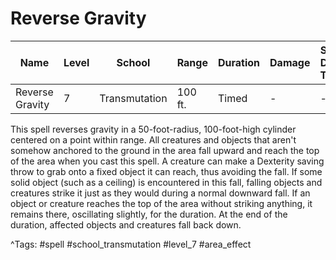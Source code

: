 # Reverse Gravity

| Name | Level | School | Range | Duration | Damage | Save DC & Type |
|------|-------|--------|-------|----------|--------|----------------|
| Reverse Gravity | 7 | Transmutation | 100 ft. | Timed | - | - |

This spell reverses gravity in a 50-foot-radius, 100-foot-high cylinder centered on a point within range. All creatures and objects that aren't somehow anchored to the ground in the area fall upward and reach the top of the area when you cast this spell. A creature can make a Dexterity saving throw to grab onto a fixed object it can reach, thus avoiding the fall. If some solid object (such as a ceiling) is encountered in this fall, falling objects and creatures strike it just as they would during a normal downward fall. If an object or creature reaches the top of the area without striking anything, it remains there, oscillating slightly, for the duration. At the end of the duration, affected objects and creatures fall back down.

^Tags: #spell #school_transmutation #level_7 #area_effect